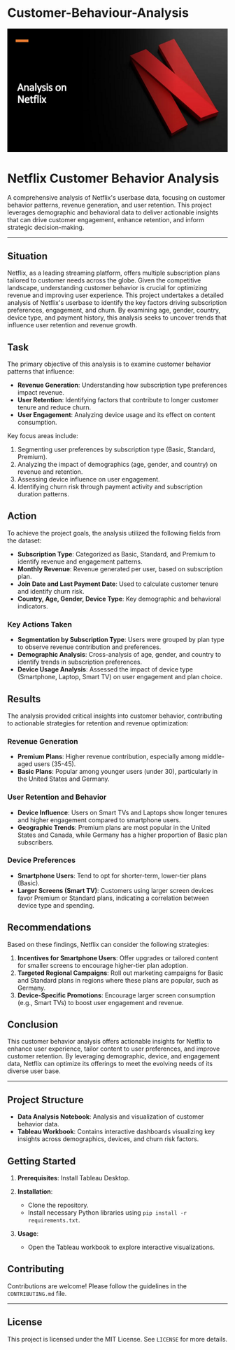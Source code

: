 # Customer-Behaviour-Analysis

![alt text](https://github.com/Akanksha-Nakati/Customer-Behaviour-Analysis/blob/main/Netflix%20user.png)



# Netflix Customer Behavior Analysis

A comprehensive analysis of Netflix's userbase data, focusing on customer behavior patterns, revenue generation, and user retention. This project leverages demographic and behavioral data to deliver actionable insights that can drive customer engagement, enhance retention, and inform strategic decision-making.

---

## Situation
Netflix, as a leading streaming platform, offers multiple subscription plans tailored to customer needs across the globe. Given the competitive landscape, understanding customer behavior is crucial for optimizing revenue and improving user experience. This project undertakes a detailed analysis of Netflix's userbase to identify the key factors driving subscription preferences, engagement, and churn. By examining age, gender, country, device type, and payment history, this analysis seeks to uncover trends that influence user retention and revenue growth.

## Task
The primary objective of this analysis is to examine customer behavior patterns that influence:
- **Revenue Generation**: Understanding how subscription type preferences impact revenue.
- **User Retention**: Identifying factors that contribute to longer customer tenure and reduce churn.
- **User Engagement**: Analyzing device usage and its effect on content consumption.

Key focus areas include:
1. Segmenting user preferences by subscription type (Basic, Standard, Premium).
2. Analyzing the impact of demographics (age, gender, and country) on revenue and retention.
3. Assessing device influence on user engagement.
4. Identifying churn risk through payment activity and subscription duration patterns.

## Action
To achieve the project goals, the analysis utilized the following fields from the dataset:
- **Subscription Type**: Categorized as Basic, Standard, and Premium to identify revenue and engagement patterns.
- **Monthly Revenue**: Revenue generated per user, based on subscription plan.
- **Join Date and Last Payment Date**: Used to calculate customer tenure and identify churn risk.
- **Country, Age, Gender, Device Type**: Key demographic and behavioral indicators.

### Key Actions Taken
- **Segmentation by Subscription Type**: Users were grouped by plan type to observe revenue contribution and preferences.
- **Demographic Analysis**: Cross-analysis of age, gender, and country to identify trends in subscription preferences.
- **Device Usage Analysis**: Assessed the impact of device type (Smartphone, Laptop, Smart TV) on user engagement and plan choice.

## Results
The analysis provided critical insights into customer behavior, contributing to actionable strategies for retention and revenue optimization:

### Revenue Generation
- **Premium Plans**: Higher revenue contribution, especially among middle-aged users (35-45).
- **Basic Plans**: Popular among younger users (under 30), particularly in the United States and Germany.

### User Retention and Behavior
- **Device Influence**: Users on Smart TVs and Laptops show longer tenures and higher engagement compared to smartphone users.
- **Geographic Trends**: Premium plans are most popular in the United States and Canada, while Germany has a higher proportion of Basic plan subscribers.

### Device Preferences
- **Smartphone Users**: Tend to opt for shorter-term, lower-tier plans (Basic).
- **Larger Screens (Smart TV)**: Customers using larger screen devices favor Premium or Standard plans, indicating a correlation between device type and spending.

## Recommendations
Based on these findings, Netflix can consider the following strategies:
1. **Incentives for Smartphone Users**: Offer upgrades or tailored content for smaller screens to encourage higher-tier plan adoption.
2. **Targeted Regional Campaigns**: Roll out marketing campaigns for Basic and Standard plans in regions where these plans are popular, such as Germany.
3. **Device-Specific Promotions**: Encourage larger screen consumption (e.g., Smart TVs) to boost user engagement and revenue.

## Conclusion
This customer behavior analysis offers actionable insights for Netflix to enhance user experience, tailor content to user preferences, and improve customer retention. By leveraging demographic, device, and engagement data, Netflix can optimize its offerings to meet the evolving needs of its diverse user base.

---

## Project Structure
- **Data Analysis Notebook**: Analysis and visualization of customer behavior data.
- **Tableau Workbook**: Contains interactive dashboards visualizing key insights across demographics, devices, and churn risk factors.

## Getting Started
1. **Prerequisites**: Install Tableau Desktop.
2. **Installation**:
   - Clone the repository.
   - Install necessary Python libraries using `pip install -r requirements.txt`.

3. **Usage**:
   - Open the Tableau workbook to explore interactive visualizations.

## Contributing
Contributions are welcome! Please follow the guidelines in the `CONTRIBUTING.md` file.

---

## License
This project is licensed under the MIT License. See `LICENSE` for more details.

